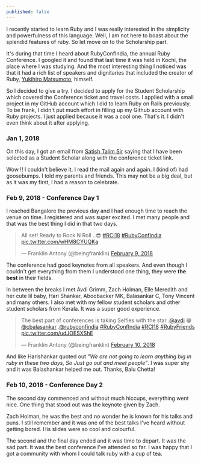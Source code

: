 ```yaml
---
published: false
---
```


I recently started to learn Ruby and I was really interested in the simplicity and powerfulness of this language. Well, I am not here to boast about the splendid features of ruby.  So let move on to the Scholarship part.

It's during that time I heard about RubyConfIndia, the annual Ruby Conference. I googled it and found that last time it was held in Kochi, the place where I was studying. And the most interesting thing I noticed was that it had a rich list of speakers and dignitaries that included the creator of Ruby, [Yukihiro Matsumoto](https://twitter.com/yukihiro_matz "Yukihiro Matsumoto Twitter"), himself.

So I decided to give a try. I decided to apply for the Student Scholarship which covered the Conference ticket and travel costs. I applied with a small project in my GitHub account which I did to learn Ruby on Rails previously. To be frank, I didn't put much effort in filling up my Github account with Ruby projects. I just applied because it was a cool one. That's it. I didn't even think about it after applying.

### Jan 1, 2018

On this day, I got an email from [Satish Talim Sir](https://twitter.com/indianguru) saying that I have been selected as a Student Scholar along with the conference ticket link.

Wow !!  I couldn't believe it. I read the mail again and again. I (kind of) had goosebumps. I told my parents and friends. This may not be a big deal, but as it was my first, I had a reason to celebrate.

### Feb 9, 2018 - Conference Day 1

I reached Bangalore the previous day and I had enough time to reach the venue on time. I registered and was super excited. I met many people and that was the best thing I did in that two days.

<blockquote class="twitter-tweet" data-lang="en"><p lang="en" dir="ltr">All set! Ready to Rock N Roll ..😎 <a href="https://twitter.com/hashtag/RCI18?src=hash&amp;ref_src=twsrc%5Etfw">#RCI18</a> <a href="https://twitter.com/hashtag/RubyConfIndia?src=hash&amp;ref_src=twsrc%5Etfw">#RubyConfIndia</a> <a href="https://t.co/wHM8CYUQKa">pic.twitter.com/wHM8CYUQKa</a></p>&mdash; Franklin Antony (@beingfranklin) <a href="https://twitter.com/beingfranklin/status/961812922589577217?ref_src=twsrc%5Etfw">February 9, 2018</a></blockquote>
<script async src="https://platform.twitter.com/widgets.js" charset="utf-8"></script>


The conference had good keynotes from all speakers. And even though I couldn't get everything from them I understood one thing, they were **the best** in their fields.

In between the breaks I met Avdi Grimm, Zach Holman, Elle Meredith and her cute lil baby, Hari Shankar, Aboobacker MK, Balasankar C, Tony Vincent and many others. I also met with my fellow student scholars and other student scholars from Kerala. It was a super good experience.

<blockquote class="twitter-tweet" data-lang="en"><p lang="en" dir="ltr">The best part of conferences is taking Selfies with the star .<a href="https://twitter.com/avdi?ref_src=twsrc%5Etfw">@avdi</a> 😁 <a href="https://twitter.com/cbalasankar?ref_src=twsrc%5Etfw">@cbalasankar</a> .<a href="https://twitter.com/rubyconfindia?ref_src=twsrc%5Etfw">@rubyconfindia</a>  <a href="https://twitter.com/hashtag/RubyConfIndia?src=hash&amp;ref_src=twsrc%5Etfw">#RubyConfIndia</a> <a href="https://twitter.com/hashtag/RCI18?src=hash&amp;ref_src=twsrc%5Etfw">#RCI18</a> <a href="https://twitter.com/hashtag/RubyFriends?src=hash&amp;ref_src=twsrc%5Etfw">#RubyFriends</a> <a href="https://t.co/udJOESXShE">pic.twitter.com/udJOESXShE</a></p>&mdash; Franklin Antony (@beingfranklin) <a href="https://twitter.com/beingfranklin/status/962376461968596992?ref_src=twsrc%5Etfw">February 10, 2018</a></blockquote>
<script async src="https://platform.twitter.com/widgets.js" charset="utf-8"></script>


And like Harishankar quoted out _"We are not going to learn anything big in ruby in these two days, So Just go out and meet people"_. 
I was super shy and it was Balashankar helped me out. Thanks, Balu Chetta!


### Feb 10, 2018 - Conference Day 2

The second day commenced and without much hiccups, everything went nice. One thing that stood out was the keynote given by Zach.

Zach Holman, he was the best and no wonder he is known for his talks and puns. I still remember and it was one of the best talks I've heard without getting bored. His slides were so cool and colourful.

The second and the final day ended and it was time to depart. It was the sad part. It was the best conference I've attended so far. I was happy that I got a community with whom I could talk ruby with a cup of tea.
